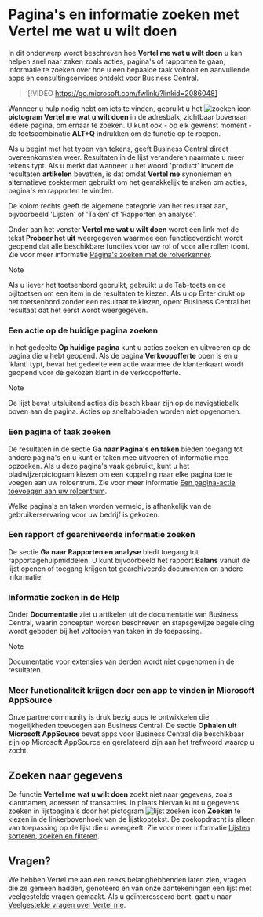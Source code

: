 # Pagina's en informatie zoeken met Vertel me wat u wilt doen

In dit onderwerp wordt beschreven hoe **Vertel me wat u wilt doen** u kan helpen snel naar zaken zoals acties, pagina's of rapporten te gaan, informatie te zoeken over hoe u een bepaalde taak voltooit en aanvullende apps en consultingservices ontdekt voor Business Central.  

> [!VIDEO https://go.microsoft.com/fwlink/?linkid=2086048]

Wanneer u hulp nodig hebt om iets te vinden, gebruikt u het ![zoeken icon](/assets/images/zoeken.png "zoeken icon") **pictogram Vertel me wat u wilt doen** in de adresbalk, zichtbaar bovenaan iedere pagina, om ernaar te zoeken. U kunt ook - op elk gewenst moment - de toetscombinatie **ALT+Q** indrukken om de functie op te roepen.

Als u begint met het typen van tekens, geeft Business Central direct overeenkomsten weer. Resultaten in de lijst veranderen naarmate u meer tekens typt. Als u merkt dat wanneer u het woord 'product' invoert de resultaten **artikelen** bevatten, is dat omdat **Vertel me** synoniemen en alternatieve zoektermen gebruikt om het gemakkelijk te maken om acties, pagina's en rapporten te vinden.

De kolom rechts geeft de algemene categorie van het resultaat aan, bijvoorbeeld 'Lijsten' of 'Taken' of 'Rapporten en analyse'.  

Onder aan het venster **Vertel me wat u wilt doen** wordt een link met de tekst **Probeer het uit** weergegeven waarmee een functieoverzicht wordt geopend dat alle beschikbare functies voor uw rol of voor alle rollen toont. Zie voor meer informatie [Pagina's zoeken met de rolverkenner](../Paginas-zoeken-met-de-Rolverkenner/).

> [!NOTE]  
> Als u liever het toetsenbord gebruikt, gebruikt u de Tab-toets en de pijltoetsen om een item in de resultaten te kiezen. Als u op Enter drukt op het toetsenbord zonder een resultaat te kiezen, opent Business Central het resultaat dat het eerst wordt weergegeven.

### Een actie op de huidige pagina zoeken

In het gedeelte **Op huidige pagina** kunt u acties zoeken en uitvoeren op de pagina die u hebt geopend. Als de pagina **Verkoopofferte** open is en u 'klant' typt, bevat het gedeelte een actie waarmee de klantenkaart wordt geopend voor de gekozen klant in de verkoopofferte.

> [!NOTE]  
> De lijst bevat uitsluitend acties die beschikbaar zijn op de navigatiebalk boven aan de pagina. Acties op sneltabbladen worden niet opgenomen.  

### Een pagina of taak zoeken

De resultaten in de sectie **Ga naar Pagina's en taken** bieden toegang tot andere pagina's en u kunt er taken mee uitvoeren of informatie mee opzoeken. Als u deze pagina's vaak gebruikt, kunt u het bladwijzerpictogram kiezen om een koppeling naar elke pagina toe te voegen aan uw rolcentrum. Zie voor meer informatie [Een pagina-actie toevoegen aan uw rolcentrum](../Uw-werkruimte-personaliseren/Een-bladwijzer-van-een-pagina-of-rapport-maken-in-uw-rolcentrum/).

Welke pagina's en taken worden vermeld, is afhankelijk van de gebruikerservaring voor uw bedrijf is gekozen.

### Een rapport of gearchiveerde informatie zoeken

De sectie **Ga naar Rapporten en analyse** biedt toegang tot rapportagehulpmiddelen. U kunt bijvoorbeeld het rapport **Balans** vanuit de lijst openen of toegang krijgen tot gearchiveerde documenten en andere informatie.  

### Informatie zoeken in de Help

Onder **Documentatie** ziet u artikelen uit de documentatie van Business Central, waarin concepten worden beschreven en stapsgewijze begeleiding wordt geboden bij het voltooien van taken in de toepassing.

> [!NOTE]  
> Documentatie voor extensies van derden wordt niet opgenomen in de resultaten.

### Meer functionaliteit krijgen door een app te vinden in Microsoft AppSource

Onze partnercommunity is druk bezig apps te ontwikkelen die mogelijkheden toevoegen aan Business Central. De sectie **Ophalen uit Microsoft AppSource** bevat apps voor Business Central die beschikbaar zijn op Microsoft AppSource en gerelateerd zijn aan het trefwoord waarop u zocht.

## Zoeken naar gegevens

De functie **Vertel me wat u wilt doen** zoekt niet naar gegevens, zoals klantnamen, adressen of transacties. In plaats hiervan kunt u gegevens zoeken in lijstpagina's door het pictogram ![lijst zoeken icon](/assets/images/lijst-zoeken.png "lijst zoeken icon") **Zoeken** te kiezen in de linkerbovenhoek van de lijstkoptekst. De zoekopdracht is alleen van toepassing op de lijst die u weergeeft. Zie voor meer informatie [Lijsten sorteren, zoeken en filteren](../Sorteren,-zoeken-en-filteren/).

## Vragen?

We hebben Vertel me aan een reeks belanghebbenden laten zien, vragen die ze gemeen hadden, genoteerd en van onze aantekeningen een lijst met veelgestelde vragen gemaakt. Als u geïnteresseerd bent, gaat u naar [Veelgestelde vragen over Vertel me](../Veelgestelde-vragen-over-Vertel-me/).
